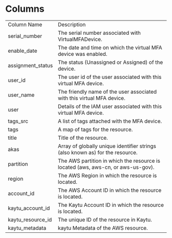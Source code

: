 # Columns  

<table>
	<tr><td>Column Name</td><td>Description</td></tr>
	<tr><td>serial_number</td><td>The serial number associated with VirtualMFADevice.</td></tr>
	<tr><td>enable_date</td><td>The date and time on which the virtual MFA device was enabled.</td></tr>
	<tr><td>assignment_status</td><td>The status (Unassigned or Assigned) of the device.</td></tr>
	<tr><td>user_id</td><td>The user id of the user associated with this virtual MFA device.</td></tr>
	<tr><td>user_name</td><td>The friendly name of the user associated with this virtual MFA device.</td></tr>
	<tr><td>user</td><td>Details of the IAM user associated with this virtual MFA device.</td></tr>
	<tr><td>tags_src</td><td>A list of tags attached with the MFA device.</td></tr>
	<tr><td>tags</td><td>A map of tags for the resource.</td></tr>
	<tr><td>title</td><td>Title of the resource.</td></tr>
	<tr><td>akas</td><td>Array of globally unique identifier strings (also known as) for the resource.</td></tr>
	<tr><td>partition</td><td>The AWS partition in which the resource is located (aws, aws-cn, or aws-us-gov).</td></tr>
	<tr><td>region</td><td>The AWS Region in which the resource is located.</td></tr>
	<tr><td>account_id</td><td>The AWS Account ID in which the resource is located.</td></tr>
	<tr><td>kaytu_account_id</td><td>The Kaytu Account ID in which the resource is located.</td></tr>
	<tr><td>kaytu_resource_id</td><td>The unique ID of the resource in Kaytu.</td></tr>
	<tr><td>kaytu_metadata</td><td>kaytu Metadata of the AWS resource.</td></tr>
</table>